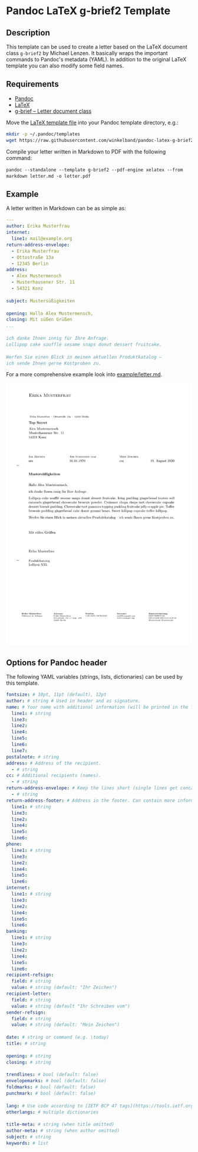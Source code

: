 # Pandoc LaTeX g-brief2 Template

## Description

This template can be used to create a letter based on the LaTeX document class `g-brief2` by Michael Lenzen.
It basically wraps the important commands to Pandoc's metadata (YAML).
In addition to the original LaTeX template you can also modify some field names.

## Requirements

* [Pandoc](https://pandoc.org/)
* [LaTeX](https://www.latex-project.org/)
* [g-brief – Letter document class](https://ctan.org/pkg/g-brief)

Move the [LaTeX template file](./g-brief2.latex)
into your Pandoc template directory, e.g.:

```sh
mkdir -p ~/.pandoc/templates
wget https://raw.githubusercontent.com/winkelband/pandoc-latex-g-brief2/master/g-brief2.latex -P ~/.pandoc/templates/
```

Compile your letter written in Markdown
to PDF with the following command:

`pandoc --standalone --template g-brief2 --pdf-engine xelatex --from markdown letter.md -o letter.pdf`

## Example

A letter written in Markdown can be as simple as:

```yaml
---
author: Erika Musterfrau
internet:
  line1: mail@example.org
return-address-envelope:  
  - Erika Musterfrau
  - Ottostraße 13a
  - 12345 Berlin
address:
  - Alex Mustermensch
  - Musterhausener Str. 11
  - 54321 Konz

subject: Mustersüßigkeiten

opening: Hallo Alex Mustermensch,
closing: Mit süßen Grüßen
...

ich danke Ihnen innig für Ihre Anfrage.
Lollipop cake soufflé sesame snaps donut dessert fruitcake.

Werfen Sie einen Blick in meinen aktuellen Produktkatalog –
ich sende Ihnen gerne Kostproben zu.
```

For a more comprehensive example look into [example/letter.md](./example/letter.md).

![IMAGE](./example/letter.png)

## Options for Pandoc header

The following YAML variables (strings, lists, dictionaries) can be used by this template.

```yaml
fontsize: # 10pt, 11pt (default), 12pt
author: # string # Used in header and as signature.
name: # Your name with additional information (will be printed in the footer).
  line1: # string
  line3: 
  line2: 
  line4: 
  line5: 
  line6: 
  line7:
postalnote: # string
address: # Address of the recipient.
  - # string
cc: # Additional recipients (names).
  - # string
return-address-envelope: # Keep the lines short (single lines get concatenated with " · ").
  - # string
return-address-footer: # Address in the footer. Can contain more information than address bar in envelope.
  line1: # string
  line3: 
  line2: 
  line4: 
  line5: 
  line6: 
phone:
  line1: # string
  line3: 
  line2: 
  line4: 
  line5: 
  line6: 
internet:
  line1: # string
  line3: 
  line2: 
  line4: 
  line5: 
  line6: 
banking:
  line1: # string
  line3: 
  line2: 
  line4: 
  line5: 
  line6: 
recipient-refsign:
  field: # string
  value: # string (default: "Ihr Zeichen") 
recipient-letter:
  field: # string
  value: # string (default "Ihr Schreiben vom")
sender-refsign:
  field: # string
  value: # string (default: "Mein Zeichen")

date: # string or command (e.g. \today)
title: # string

opening: # string
closing: # string

trendlines: # bool (default: false)
envelopemarks: # bool (default: false)
foldmarks: # bool (default: false)
punchmark: # bool (default: false)

lang: # Use code according to [IETF BCP 47 tags](https://tools.ietf.org/html/bcp47).
otherlangs: # multiple dictionaries

title-meta: # string (when title omitted)
author-meta: # string (when author omitted)
subject: # string
keywords: # list
```
